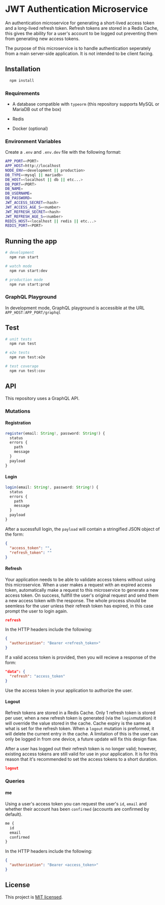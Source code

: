 # JWT Authentication Microservice

An authentication microservice for generating a short-lived access token and a long-lived refresh token. Refresh tokens are stored in a Redis Cache, this gives the ability for a user's account to be logged out preventing them from generating new access tokens.

The purpose of this microservice is to handle authentication seperately from a main server-side application. It is not intended to be client facing.

## Installation

```bash
  npm install
```

### Requirements

- A database compatible with `typeorm` (this repository supports MySQL or MariaDB out of the box)

- Redis

- Docker (optional)

### Environment Variables

Create a `.env` and `.env.dev` file with the following format:

```bash
APP_PORT=<PORT>
APP_HOST=http://localhost
NODE_ENV=<development || production>
DB_TYPE=<mysql || mariadb>
DB_HOST=<localhost || db || etc...>
DB_PORT=<PORT>
DB_NAME=
DB_USERNAME=
DB_PASSWORD=
JWT_ACCESS_SECRET=<hash>
JWT_ACCESS_AGE_S=<number>
JWT_REFRESH_SECRET=<hash>
JWT_REFRESH_AGE_S=<number>
REDIS_HOST=<localhost || redis || etc...>
REDIS_PORT=<PORT>
```

## Running the app

```bash
# development
  npm run start

# watch mode
  npm run start:dev

# production mode
  npm run start:prod
```

### GraphQL Playground

In development mode, GraphQL playground is accessible at the URL `APP_HOST:APP_PORT/graphql`

## Test

```bash
# unit tests
  npm run test

# e2e tests
  npm run test:e2e

# test coverage
  npm run test:cov
```

## API

This repository uses a GraphQL API.

### Mutations

#### Registration

```ts
register(email: String!, password: String!) {
  status
  errors {
    path
    message
  }
  payload
}
```

#### Login

```ts
login(email: String!, password: String!) {
  status
  errors {
    path
    message
  }
  payload
}
```

After a sucessfull login, the `payload` will contain a stringified JSON object of the form:

```json
{
  "access_token": "",
  "refresh_token": ""
}
```

#### Refresh

Your application needs to be able to validate access tokens without using this microservice. When a user makes a request with an expired access token, automatically make a request to this microservice to generate a new access token. On success, fullfill the user's original request and send them a new access token with the response. The whole process should be seemless for the user unless their refresh token has expired, in this case prompt the user to login again.

```json
refresh
```

In the HTTP headers include the following:

```json
{
  "authorization": "Bearer <refresh_token>"
}
```

If a valid access token is provided, then you will recieve a response of the form:

```json
"data": {
  "refresh": "access_token"
}
```

Use the access token in your application to authorize the user.

#### Logout

Refresh tokens are stored in a Redis Cache. Only 1 refresh token is stored per user, when a new refresh token is generated (via the `login`mutation) it will override the value stored in the cache. Cache expiry is the same as what is set for the refresh token. When a `logout` mutation is preformed, it will delete the current entry in the cache. A limitation of this is the user can only be logged in from one device, a future update will fix this design flaw.

After a user has logged out their refresh token is no longer valid; however, existing access tokens are still valid for use in your application. It is for this reason that it's recommended to set the access tokens to a short duration.

```json
logout
```

### Queries

#### me

Using a user's access token you can request the user's `id`, `email` and whether their account has been `confirmed` (accounts are confirmed by default).

```ts
me {
  id
  email
  confirmed
}
```

In the HTTP headers include the following:

```json
{
  "authorization": "Bearer <access_token>"
}
```

## License

This project is [MIT licensed](LICENSE).
